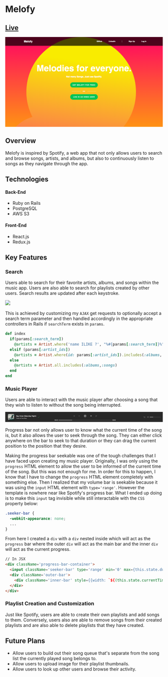 # Melofy

## [Live](https://melofy.herokuapp.com)

![](melofy-splash.png)

## Overview
Melofy is inspired by Spotify, a web app that not only allows users to search and browse songs, artists, and albums, but also to continuously listen to songs as they navigate through the app.

## Technologies
#### Back-End
  * Ruby on Rails
  * PostgreSQL
  * AWS S3

#### Front-End
  * React.js
  * Redux.js

## Key Features

### Search
Users able to search for their favorite artists, albums, and songs within the music app. Users are also able to search for playlists created by other users. Search results are updated after each keystroke.

![](search-melofy.gif)

This is achieved by customizing my `AJAX` get requests to optionally accept a search term parameter and then handled accordingly in the appropriate controllers in Rails if `searchTerm` exists in `params`.

```ruby
def index
  if(params[:search_term])
    @artists = Artist.where('name ILIKE ?', "%#{params[:search_term]}%").includes(:albums,:songs)
  elsif (params[:artist_ids])
    @artists = Artist.where(id: params[:artist_ids]).includes(:albums, :songs)
  else
    @artists = Artist.all.includes(:albums,:songs)
  end
end
```

### Music Player
Users are able to interact with the music player after choosing a song that they wish to listen to without the song being interrupted.

![](player-melofy.gif)

Progress bar not only allows user to know what the current time of the song is, but it also allows the user to seek through the song. They can either click anywhere on the bar to seek to that duration or they can drag the current position to the position that they desire.

Making the progress bar seekable was one of the tough challenges that I have faced upon creating my music player. Originally, I was only using the `progress` HTML element to allow the user to be informed of the current time of the song. But this was not enough for me. In order for this to happen, I know that I have to change the `progress` HTML element completely with something else. Then I realized that my volume bar is seekable because it was using the `input` HTML element with `type='range'`. However the template is nowhere near like Spotify's progress bar. What I ended up doing is to make this `input` tag invisible while still interactable with the `CSS` property below:
```CSS
.seeker-bar {
  -webkit-appearance: none;
  ...
}
```
From here I created a `div` with a `div` nested inside which will act as the `progress` bar where the outer `div` will act as the main bar and the inner `div` will act as the current progress.

```HTML
// In JSX
<div className='progress-bar-container'>
  <input className='seeker-bar' type='range' min='0' max={this.state.duration} step='0.25' onChange={this.seek} value={this.state.currentTime}/>
  <div className='outer-bar'>
    <div className='inner-bar' style={{width: `${(this.state.currentTime*100)/this.state.duration || 1}%`}}></div>
  </div>
</div>
```


### Playlist Creation and Customization
Just like Spotify, users are able to create their own playlists and add songs to them. Conversely, users also are able to remove songs from their created playlists and are also able to delete playlists that they have created.

## Future Plans
* Allow users to build out their song queue that's separate from the song list the currently played song belongs to.
* Allow users to upload image for their playlist thumbnails.
* Allow users to look up other users and browse their activity.
